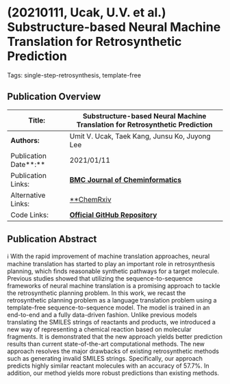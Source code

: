 # (20210111, Ucak, U.V. et al.) Substructure-based Neural Machine Translation for Retrosynthetic Prediction

Tags: single-step-retrosynthesis, template-free

## Publication Overview

| **Title:**  | Substructure-based Neural Machine Translation for Retrosynthetic Prediction |
| --- | --- |
| **Authors:**  | Umit V. Ucak, Taek Kang, Junsu Ko, Juyong Lee |
| Publication Date**:**  | 2021/01/11 |
| Publication Links: | [**BMC Journal of Cheminformatics**](https://jcheminf.biomedcentral.com/articles/10.1186/s13321-020-00482-z) |
| Alternative Links: | [**ChemRxiv](https://chemrxiv.org/engage/chemrxiv/article-details/60c74ea0f96a00c432287b14) | [ResearchGate](https://www.researchgate.net/publication/348399059_Substructure-based_neural_machine_translation_for_retrosynthetic_prediction)** |
| Code Links: | [**Official GitHub Repository**](https://github.com/knu-chem-lcbc/fragment_based_retrosynthesis) |

## Publication Abstract

<aside>
ℹ️ With the rapid improvement of machine translation approaches, neural machine translation has started to play an important role in retrosynthesis planning, which finds reasonable synthetic pathways for a target molecule. Previous studies showed that utilizing the sequence-to-sequence frameworks of neural machine translation is a promising approach to tackle the retrosynthetic planning problem. In this work, we recast the retrosynthetic planning problem as a language translation problem using a template-free sequence-to-sequence model. The model is trained in an end-to-end and a fully data-driven fashion. Unlike previous models translating the SMILES strings of reactants and products, we introduced a new way of representing a chemical reaction based on molecular fragments. It is demonstrated that the new approach yields better prediction results than current state-of-the-art computational methods. The new approach resolves the major drawbacks of existing retrosynthetic methods such as generating invalid SMILES strings. Specifically, our approach predicts highly similar reactant molecules with an accuracy of 57.7%. In addition, our method yields more robust predictions than existing methods.

</aside>